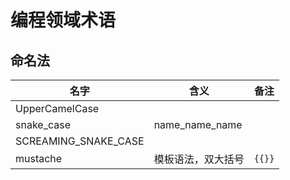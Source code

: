 # 编程领域术语


## 命名法

| 名字                 | 含义               | 备注   |
| -------------------- | ------------------ | ------ |
| UpperCamelCase       |                    |        |
| snake_case           | name_name_name     |        |
| SCREAMING_SNAKE_CASE |                    |        |
| mustache             | 模板语法，双大括号 | `{{}}` |